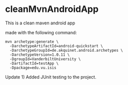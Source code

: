 cleanMvnAndroidApp
==================

This is a clean maven android app

made with the following command:
```
mvn archetype:generate \
  -DarchetypeArtifactId=android-quickstart \
  -DarchetypeGroupId=de.akquinet.android.archetypes \
  -DarchetypeVersion=1.0.11 \
  -DgroupId=VanderbiltUniversity \
  -DartifactId=testApp \
  -Dpackage=edu.vu.isis
```

Update 1) Added JUnit testing to the project.
